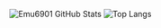![Emu6901 GitHub Stats](https://github-readme-stats.vercel.app/api?username=Emu6901&show_icons=true&theme=dracula&line_height=40)
![Top Langs](https://github-readme-stats.vercel.app/api/top-langs/?username=Emu6901&theme=dracula)
